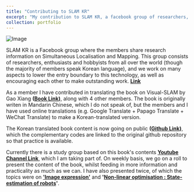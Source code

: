 ```yaml
---
title: "Contributing to SLAM KR"
excerpt: "My contribution to SLAM KR, a facebook group of researchers, enthusiasts, and hobbyists who studies Simultaneous Localisation and Mapping techniques."
collection: portfolio
---
```


![Image](https://github.com/changh95/changh95.github.io/blob/master/files/portfolio-5-1.png?raw=true)

SLAM KR is a Facebook group where the members share research information on Simultaneous Localisation and Mapping.
This group consists of researchers, enthusiasts and hobbyists from all over the world (though the majority of members speak Korean language), and we work on many aspects to lower the entry boundary to this technology, as well as encouraging each other to make outstanding work. __[Link](https://www.facebook.com/groups/slamkr/)__

As a member I have contributed in translating the book on Visual-SLAM by Gao Xiang __([Book Link](https://item.jd.com/12077296218.html))__, along with 4 other members. The book is originally writen in Mandarin Chinese, which I do not speak of, but the members and I have used online translations (e.g. Google Translate + Papago Translate + WeChat Translate) to make a Korean-translated version.

The Korean translated book content is now going on public __([Github Link](
https://github.com/slam-research-group-kr/slambook-ko))__, which the complementary codes are linked to the original github repository so that practice is available.

Currently there is a study group based on this book's contents __[Youtube Channel Link](https://www.youtube.com/watch?v=_i8PaekcguA&list=PLubUquiqNQdOTNocmWCSWk9ZaWhV7ubCD)__, which I am taking part of. On weekly basis, we go on a roll to present the content of the book, whilst feeding in more information and practicality as much as we can. I have also presented twice, of which the topics were on **['Image expression'](https://github.com/changh95/changh95.github.io/blob/master/files/%EC%9E%A5%ED%98%95%EA%B8%B0_%EC%9D%B4%EB%AF%B8%EC%A7%80%20%ED%91%9C%ED%98%84.pptx?raw=true)** and **'[Non-linear optimisation : State-estimation of robots](https://github.com/changh95/changh95.github.io/blob/master/files/%EC%9E%A5%ED%98%95%EA%B8%B0_%EB%B9%84%EC%84%A0%ED%98%95%20%EC%B5%9C%EC%A0%81%ED%99%94.pptx?raw=true)'**. 



